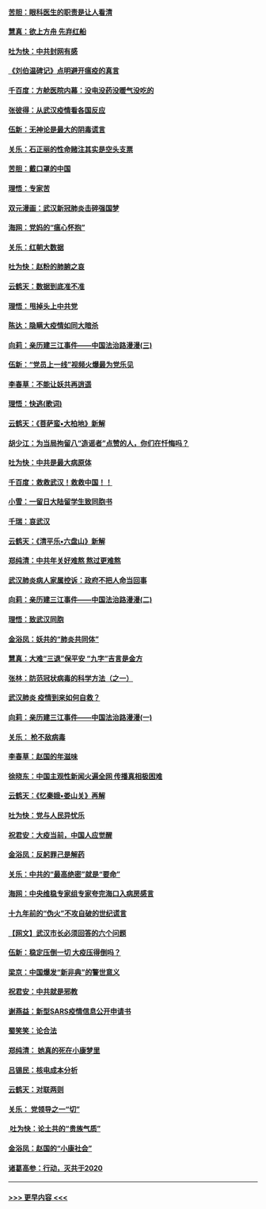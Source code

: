 #### [苦胆：眼科医生的职责是让人看清](../pages/nsc993/n11853840.md?t=02090944) 
#### [慧真：欲上方舟 先弃红船](../pages/nsc993/n11853483.md?t=02090944) 
#### [吐为快：中共封网有感](../pages/nsc993/n11852575.md?t=02090944) 
#### [《刘伯温碑记》点明避开瘟疫的真言](../pages/nsc993/n11852128.md?t=02090944) 
#### [千百度：方舱医院内幕：没电没药没暖气没吃的](../pages/nsc993/n11850211.md?t=02090944) 
#### [张彼得：从武汉疫情看各国反应](../pages/nsc993/n11850102.md?t=02090944) 
#### [伍新：无神论是最大的阴毒谎言](../pages/nsc993/n11846129.md?t=02090944) 
#### [关乐：石正丽的性命赌注其实是空头支票](../pages/nsc993/n11846109.md?t=02090944) 
#### [苦胆：戴口罩的中国](../pages/nsc993/n11845576.md?t=02090944) 
#### [理悟：专家苦](../pages/nsc993/n11845564.md?t=02090944) 
#### [双元漫画：武汉新冠肺炎击碎强国梦](../pages/nsc993/n11843320.md?t=02090944) 
#### [海网：党妈的“瘟心怀抱”](../pages/nsc993/n11840740.md?t=02090944) 
#### [关乐：红朝大数据](../pages/nsc993/n11840675.md?t=02090944) 
#### [吐为快：赵粉的肺腑之哀](../pages/nsc993/n11840618.md?t=02090944) 
#### [云鹤天：数据到底准不准](../pages/nsc993/n11840325.md?t=02090944) 
#### [理悟：甩掉头上中共党](../pages/nsc993/n11838826.md?t=02090944) 
#### [陈达：隐瞒大疫情如同大暗杀](../pages/nsc993/n11838771.md?t=02090944) 
#### [向莉：亲历建三江事件——中国法治路漫漫(三)](../pages/nsc993/n11831825.md?t=02090944) 
#### [伍新：“党员上一线”视频火爆最为党乐见](../pages/nsc993/n11838200.md?t=02090944) 
#### [李春草：不能让妖共再逍遥](../pages/nsc993/n11838102.md?t=02090944) 
#### [理悟：快逃(歌词)](../pages/nsc993/n11838083.md?t=02090944) 
#### [云鹤天：《菩萨蛮▪大柏地》新解](../pages/nsc993/n11838059.md?t=02090944) 
#### [胡少江：为当局拘留八“造谣者”点赞的人，你们在忏悔吗？](../pages/nsc993/n11836801.md?t=02090944) 
#### [吐为快：中共是最大病原体](../pages/nsc993/n11836748.md?t=02090944) 
#### [千百度：救救武汉！救救中国！！](../pages/nsc993/n11836145.md?t=02090944) 
#### [小雪：一留日大陆留学生致同胞书](../pages/nsc993/n11834624.md?t=02090944) 
#### [千瑞：哀武汉](../pages/nsc993/n11833647.md?t=02090944) 
#### [云鹤天：《清平乐▪六盘山》新解](../pages/nsc993/n11833611.md?t=02090944) 
#### [郑纯清：中共年关好难熬 熬过更难熬](../pages/nsc993/n11833489.md?t=02090944) 
#### [武汉肺炎病人家属控诉：政府不把人命当回事](../pages/nsc993/n11833205.md?t=02090944) 
#### [向莉：亲历建三江事件——中国法治路漫漫(二)](../pages/nsc993/n11829102.md?t=02090944) 
#### [理悟：致武汉同胞](../pages/nsc993/n11831522.md?t=02090944) 
#### [金浴凤：妖共的“肺炎共同体”](../pages/nsc993/n11829448.md?t=02090944) 
#### [慧真：大难“三退”保平安 “九字”吉言是金方](../pages/nsc993/n11829501.md?t=02090944) 
#### [张林：防范冠状病毒的科学方法（之一）](../pages/nsc993/n11828618.md?t=02090944) 
#### [武汉肺炎 疫情到来如何自救？](../pages/nsc993/n11827632.md?t=02090944) 
#### [向莉：亲历建三江事件——中国法治路漫漫(一)](../pages/nsc993/n11827190.md?t=02090944) 
#### [关乐： 枪不敌病毒](../pages/nsc993/n11826746.md?t=02090944) 
#### [李春草：赵国的年滋味](../pages/nsc993/n11826321.md?t=02090944) 
#### [徐晓东：中国主观性新闻火遍全网 传播真相极困难](../pages/nsc993/n11826508.md?t=02090944) 
#### [云鹤天：《忆秦娥▪娄山关》再解](../pages/nsc993/n11824682.md?t=02090944) 
#### [吐为快：党与人民异忧乐](../pages/nsc993/n11824660.md?t=02090944) 
#### [祝君安：大疫当前，中国人应觉醒](../pages/nsc993/n11821946.md?t=02090944) 
#### [金浴凤：反躬罪己是解药](../pages/nsc993/n11820280.md?t=02090944) 
#### [关乐：中共的“最高绝密”就是“要命”](../pages/nsc993/n11816946.md?t=02090944) 
#### [海网：中央维稳专家组专家夸完海口入病房感言](../pages/nsc993/n11815138.md?t=02090944) 
#### [十九年前的“伪火”不攻自破的世纪谎言](../pages/nsc993/n11813238.md?t=02090944) 
#### [【网文】武汉市长必须回答的六个问题](../pages/nsc993/n11813848.md?t=02090944) 
#### [伍新：稳定压倒一切 大疫压得倒吗？](../pages/nsc993/n11812634.md?t=02090944) 
#### [梁京：中国爆发“新非典”的警世意义](../pages/nsc993/n11812554.md?t=02090944) 
#### [祝君安：中共就是邪教](../pages/nsc993/n11812431.md?t=02090944) 
#### [谢燕益：新型SARS疫情信息公开申请书](../pages/nsc993/n11808840.md?t=02090944) 
#### [蜀笑笑：论合法](../pages/nsc993/n11808064.md?t=02090944) 
#### [郑纯清： 她真的死在小康梦里](../pages/nsc993/n11806623.md?t=02090944) 
#### [吕锡民：核电成本分析](../pages/nsc993/n11806284.md?t=02090944) 
#### [云鹤天：对联两则](../pages/nsc993/n11805957.md?t=02090944) 
#### [关乐： 党领导之一“切”](../pages/nsc993/n11804505.md?t=02090944) 
#### [ 吐为快：论土共的“贵族气质”](../pages/nsc993/n11804490.md?t=02090944) 
#### [金浴凤：赵国的“小康社会”](../pages/nsc993/n11804452.md?t=02090944) 
#### [诸葛高参：行动，灭共于2020](../pages/nsc993/n11804120.md?t=02090944) 

----
#### [ >>> 更早内容 <<< ](../indexes/nsc993-earlier.md)
